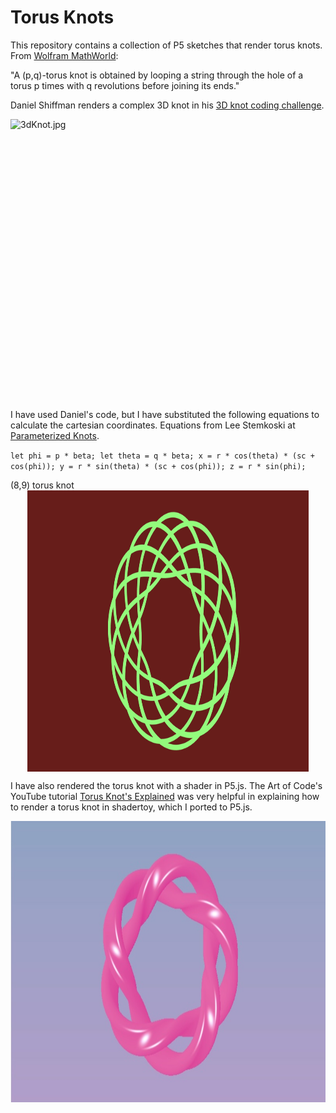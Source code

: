 # Torus Knots

This repository contains a collection of P5 sketches that render torus knots.  From [Wolfram MathWorld](https://mathworld.wolfram.com/TorusKnot.html):

"A (p,q)-torus knot is obtained by looping a string through the hole of a torus p times with q revolutions before joining its ends."

Daniel Shiffman renders a complex 3D knot in his [3D knot coding challenge](https://thecodingtrain.com/challenges/https://thecodingtrain.com/challenges/87-3d-knots).

<img class="img" src="assets/3D_knot.jpg" alt="3dKnot.jpg" style=" display: block;
    margin-left: auto;
    margin-right: auto;" width="800" height="450">

I have used Daniel's code, but I have substituted the following equations to calculate the cartesian coordinates. Equations from Lee Stemkoski at [Parameterized Knots](https://home.adelphi.edu/~stemkoski/knotgallery/). 

`let phi = p * beta;
    let theta = q * beta;
    x = r * cos(theta) * (sc + cos(phi));
    y = r * sin(theta) * (sc + cos(phi));
    z = r * sin(phi);
`

(8,9) torus knot 
<img class="img" src="assets/torus_knot.jpg" alt="(8,9) torus knot" style=" display: block;
    margin-left: auto;
    margin-right: auto;" width="450" height="450">

I have also rendered the torus knot with a shader in P5.js. The Art of Code's YouTube tutorial [Torus Knot's Explained](https://www.youtube.com/watch?v=2dzJZx0yngg) was very helpful in explaining how to render a torus knot in shadertoy, which I ported to P5.js.

<img class="img" src="assets/solomons_seal.jpg" alt="Solomon's seal torus knot" style=" display: block;
    margin-left: auto;
    margin-right: auto;" width="800" height="450">